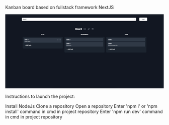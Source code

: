 Kanban board based on fullstack framework NextJS

![Preview](./preview.png)

Instructions to launch the project:

Install NodeJs
Clone a repository
Open a repository 
Enter 'npm i' or 'npm install' command in cmd in project repository
Enter 'npm run dev' command in cmd in project repository